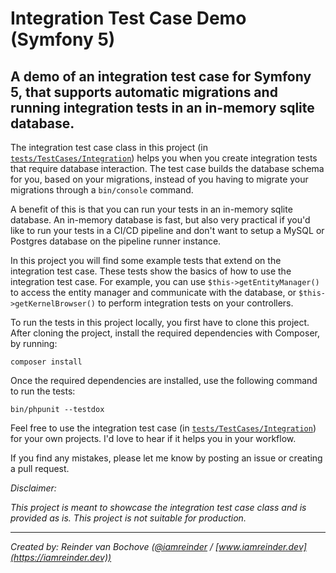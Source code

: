 # Integration Test Case Demo (Symfony 5)

## A demo of an integration test case for Symfony 5, that supports automatic migrations and running integration tests in an in-memory sqlite database.

The integration test case class in this project (in [`tests/TestCases/Integration`](https://github.com/iamreinder/integration-test-case-demo/tree/main/tests/TestCases/Integration)) helps you when you create integration tests that require database interaction. The test case builds the database schema for you, based on your migrations, instead of you having to migrate your migrations through a `bin/console` command.

A benefit of this is that you can run your tests in an in-memory sqlite database. An in-memory database is fast, but also very practical if you'd like to run your tests in a CI/CD pipeline and don't want to setup a MySQL or Postgres database on the pipeline runner instance.

In this project you will find some example tests that extend on the integration test case. These tests show the basics of how to use the integration test case. For example, you can use `$this->getEntityManager()` to access the entity manager and communicate with the database, or `$this->getKernelBrowser()` to perform integration tests on your controllers.

To run the tests in this project locally, you first have to clone this project. After cloning the project, install the required dependencies with Composer, by running:

```shell
composer install
```

Once the required dependencies are installed, use the following command to run the tests:

```shell
bin/phpunit --testdox
```

Feel free to use the integration test case (in [`tests/TestCases/Integration`](https://github.com/iamreinder/integration-test-case-demo/tree/main/tests/TestCases/Integration)) for your own projects. I'd love to hear if it helps you in your workflow.

If you find any mistakes, please let me know by posting an issue or creating a pull request.

_Disclaimer:_

_This project is meant to showcase the integration test case class and is provided as is. This project is not suitable for production._

---

_Created by: Reinder van Bochove ([@iamreinder](https://www.github.com/iamreinder) / [www.iamreinder.dev](https://iamreinder.dev))_
